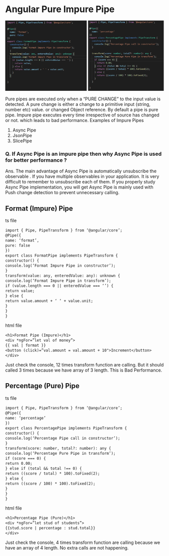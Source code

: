 # Angular Pure Impure Pipe

![Angular-Pipe](pipe.png)

Pure pipes are executed only when a “PURE CHANGE” to the input value is detected. A pure change is either a change to a primitive input (string, number etc) value. or changed Object reference. By default a pipe is pure pipe.
Impure pipe executes every time irrespective of source has changed or not. which leads to bad performance.
Examples of Impure Pipes

1. Async Pipe
2. JsonPipe
3. SlicePipe

### Q. If Async Pipe is an impure pipe then why Async Pipe is used for better performance ?
Ans. The main advantage of Async Pipe is automatically unsubscribe the observable . If you have multiple observables in your application. It is very difficult to remember to unsubscribe each of them.
If you properly study Async Pipe implementation, you will get Async Pipe is mainly used with Push change detection to prevent unnecessary calling.

## Format (Impure) Pipe
ts file
```
import { Pipe, PipeTransform } from ‘@angular/core’;
@Pipe({
name: ‘format’,
pure: false
})
export class FormatPipe implements PipeTransform {
constructor() {
console.log(‘Format Impure Pipe in constructor’);
}
transform(value: any, enteredValue: any): unknown {
console.log(‘Format Impure Pipe in transform’);
if (value.length === 0 || enteredValue === ‘’) {
return value;
} else {
return value.amount + ‘ ‘ + value.unit;
}
}
}
```
html file
```
<h1>Format Pipe (Impure)</h1>
<div *ngFor=”let val of money”>
{{ val | format }}
<button (click)=”val.amount = val.amount + 10">Increment</button>
</div>
```

Just check the console, 12 times transform function are calling. But it should called 3 times because we have array of 3 length. This is Bad Performance.


## Percentage (Pure) Pipe
ts file
```
import { Pipe, PipeTransform } from ‘@angular/core’;
@Pipe({
name: ‘percentage’
})
export class PercentagePipe implements PipeTransform {
constructor() {
console.log(‘Percentage Pipe call in constructor’);
}
transform(score: number, total?: number): any {
console.log(‘Percentage Pure Pipe in transform’);
if (score === 0) {
return 0.00;
} else if (total && total !== 0) {
return ((score / total) * 100).toFixed(2);
} else {
return ((score / 100) * 100).toFixed(2);
}
}
}
```

html file
```
<h1>Percentage Pipe (Pure)</h1>
<div *ngFor=”let stud of students”>
{{stud.score | percentage : stud.total}}
</div>
```

Just check the console, 4 times transform function are calling because we have an array of 4 length. No extra calls are not happening.
